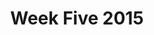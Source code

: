 ---
layout: photo_full_layout
title: Week Five 2015
category: gallery
iframe_urls:
- https://camp510.smugmug.com/WeekFive2015/n-9c37FDZ/frame/slideshow?key=n-9c37FDZ
---